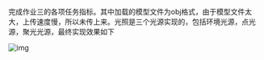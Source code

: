 完成作业三的各项任务指标。其中加载的模型文件为obj格式，由于模型文件太大，上传速度慢，所以未传上来。光照是三个光源实现的，包括环境光源，点光源，聚光光源，最终实现效果如下

![img](https://github.com/SPengLiang/graphics2018/blob/master/21851140%E5%BD%AD%E4%BA%AE/Project03/demo.gif)
